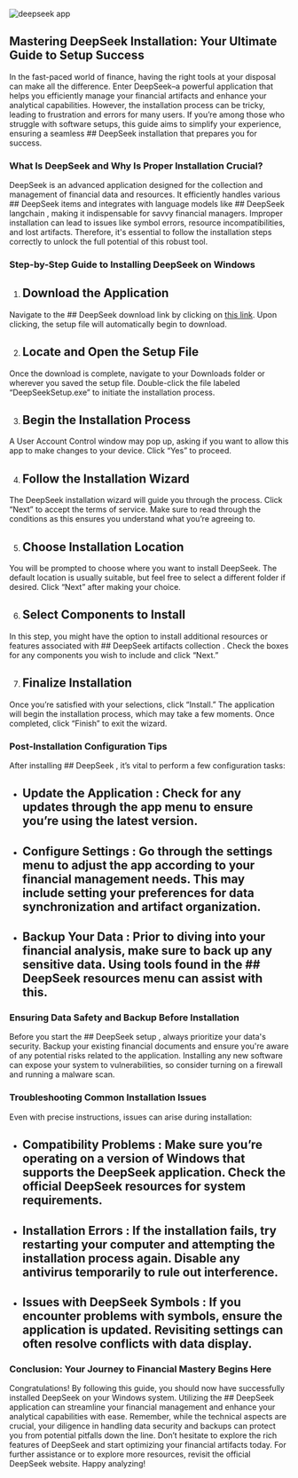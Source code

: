 

![deepseek app](https://i.postimg.cc/cC3Chchr/1.jpg)


## Mastering DeepSeek Installation: Your Ultimate Guide to Setup Success 


In the fast-paced world of finance, having the right tools at your disposal can make all the difference. Enter DeepSeek–a powerful application that helps you efficiently manage your financial artifacts and enhance your analytical capabilities. However, the installation process can be tricky, leading to frustration and errors for many users. If you’re among those who struggle with software setups, this guide aims to simplify your experience, ensuring a seamless ## DeepSeek installation  that prepares you for success.


### What Is DeepSeek and Why Is Proper Installation Crucial?


DeepSeek is an advanced application designed for the collection and management of financial data and resources. It efficiently handles various ## DeepSeek items  and integrates with language models like ## DeepSeek langchain , making it indispensable for savvy financial managers. Improper installation can lead to issues like symbol errors, resource incompatibilities, and lost artifacts. Therefore, it's essential to follow the installation steps correctly to unlock the full potential of this robust tool.


### Step-by-Step Guide to Installing DeepSeek on Windows


1. ## Download the Application 


Navigate to the ## DeepSeek download link  by clicking on [this link](https://deepseek.com/download). Upon clicking, the setup file will automatically begin to download.


2. ## Locate and Open the Setup File 


Once the download is complete, navigate to your Downloads folder or wherever you saved the setup file. Double-click the file labeled “DeepSeekSetup.exe” to initiate the installation process.


3. ## Begin the Installation Process 


A User Account Control window may pop up, asking if you want to allow this app to make changes to your device. Click “Yes” to proceed.


4. ## Follow the Installation Wizard 


The DeepSeek installation wizard will guide you through the process. Click “Next” to accept the terms of service. Make sure to read through the conditions as this ensures you understand what you’re agreeing to.


5. ## Choose Installation Location 


You will be prompted to choose where you want to install DeepSeek. The default location is usually suitable, but feel free to select a different folder if desired. Click “Next” after making your choice.


6. ## Select Components to Install 


In this step, you might have the option to install additional resources or features associated with ## DeepSeek artifacts collection . Check the boxes for any components you wish to include and click “Next.”


7. ## Finalize Installation 


Once you’re satisfied with your selections, click “Install.” The application will begin the installation process, which may take a few moments. Once completed, click “Finish” to exit the wizard.


### Post-Installation Configuration Tips


After installing ## DeepSeek , it’s vital to perform a few configuration tasks:


- ## Update the Application : Check for any updates through the app menu to ensure you’re using the latest version.


- ## Configure Settings : Go through the settings menu to adjust the app according to your financial management needs. This may include setting your preferences for data synchronization and artifact organization.


- ## Backup Your Data : Prior to diving into your financial analysis, make sure to back up any sensitive data. Using tools found in the ## DeepSeek resources  menu can assist with this.


### Ensuring Data Safety and Backup Before Installation


Before you start the ## DeepSeek setup , always prioritize your data's security. Backup your existing financial documents and ensure you're aware of any potential risks related to the application. Installing any new software can expose your system to vulnerabilities, so consider turning on a firewall and running a malware scan.


### Troubleshooting Common Installation Issues


Even with precise instructions, issues can arise during installation:


- ## Compatibility Problems : Make sure you’re operating on a version of Windows that supports the DeepSeek application. Check the official DeepSeek resources for system requirements.


- ## Installation Errors : If the installation fails, try restarting your computer and attempting the installation process again. Disable any antivirus temporarily to rule out interference.


- ## Issues with DeepSeek Symbols : If you encounter problems with symbols, ensure the application is updated. Revisiting settings can often resolve conflicts with data display.


### Conclusion: Your Journey to Financial Mastery Begins Here


Congratulations! By following this guide, you should now have successfully installed DeepSeek on your Windows system. Utilizing the ## DeepSeek application  can streamline your financial management and enhance your analytical capabilities with ease. Remember, while the technical aspects are crucial, your diligence in handling data security and backups can protect you from potential pitfalls down the line. Don’t hesitate to explore the rich features of DeepSeek and start optimizing your financial artifacts today. For further assistance or to explore more resources, revisit the official DeepSeek website. Happy analyzing!

